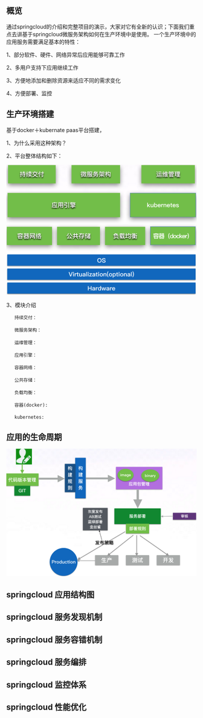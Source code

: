 ## 概览
通过springcloud的介绍和完整项目的演示，大家对它有全新的认识；下面我们重点去讲基于springcloud微服务架构如何在生产环境中是使用。
一个生产环境中的应用服务需要满足基本的特性：

1、部分软件、硬件、网络异常后应用能够可靠工作

2、多用户支持下应用继续工作

3、方便地添加和删除资源来适应不同的需求变化

4、方便部署、监控



## 生产环境搭建
   基于docker＋kubernate paas平台搭建，
   
   1、为什么采用这种架构？
   
   2、平台整体结构如下：
   
   <div align=center><img width="900" height="" src="../image/system_arch.png"/></div>
   
   3、模块介绍
   
       持续交付：
       
       微服务架构：
       
       运维管理：
       
       应用引擎：
       
       容器网络：
       
       公共存储：
       
       负载均衡：
       
       容器(docker):
       
       kubernetes:
   
## 应用的生命周期

<div align=center><img width="900" height="" src="../image/application_live.png"/></div>


## springcloud 应用结构图


## springcloud 服务发现机制


## springcloud 服务容错机制


## springcloud 服务编排


## springcloud 监控体系


## springcloud 性能优化